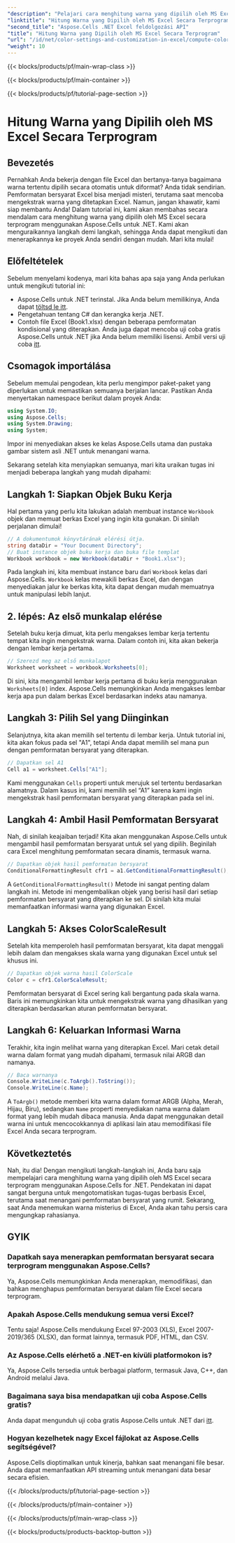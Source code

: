```yaml
---
"description": "Pelajari cara menghitung warna yang dipilih oleh MS Excel menggunakan Aspose.Cells untuk .NET. Ikuti panduan langkah demi langkah ini untuk mengakses warna format bersyarat Excel secara terprogram."
"linktitle": "Hitung Warna yang Dipilih oleh MS Excel Secara Terprogram"
"second_title": "Aspose.Cells .NET Excel feldolgozási API"
"title": "Hitung Warna yang Dipilih oleh MS Excel Secara Terprogram"
"url": "/id/net/color-settings-and-customization-in-excel/compute-color-chosen-by-ms-excel/"
"weight": 10
---
```


{{< blocks/products/pf/main-wrap-class >}}

{{< blocks/products/pf/main-container >}}

{{< blocks/products/pf/tutorial-page-section >}}

# Hitung Warna yang Dipilih oleh MS Excel Secara Terprogram

## Bevezetés
Pernahkah Anda bekerja dengan file Excel dan bertanya-tanya bagaimana warna tertentu dipilih secara otomatis untuk diformat? Anda tidak sendirian. Pemformatan bersyarat Excel bisa menjadi misteri, terutama saat mencoba mengekstrak warna yang ditetapkan Excel. Namun, jangan khawatir, kami siap membantu Anda! Dalam tutorial ini, kami akan membahas secara mendalam cara menghitung warna yang dipilih oleh MS Excel secara terprogram menggunakan Aspose.Cells untuk .NET. Kami akan menguraikannya langkah demi langkah, sehingga Anda dapat mengikuti dan menerapkannya ke proyek Anda sendiri dengan mudah. Mari kita mulai!
## Előfeltételek
Sebelum menyelami kodenya, mari kita bahas apa saja yang Anda perlukan untuk mengikuti tutorial ini:
- Aspose.Cells untuk .NET terinstal. Jika Anda belum memilikinya, Anda dapat [töltsd le itt](https://releases.aspose.com/cells/net/).
- Pengetahuan tentang C# dan kerangka kerja .NET.
- Contoh file Excel (Book1.xlsx) dengan beberapa pemformatan kondisional yang diterapkan.
Anda juga dapat mencoba uji coba gratis Aspose.Cells untuk .NET jika Anda belum memiliki lisensi. Ambil versi uji coba [itt](https://releases.aspose.com/).
## Csomagok importálása
Sebelum memulai pengodean, kita perlu mengimpor paket-paket yang diperlukan untuk memastikan semuanya berjalan lancar. Pastikan Anda menyertakan namespace berikut dalam proyek Anda:
```csharp
using System.IO;
using Aspose.Cells;
using System.Drawing;
using System;
```
Impor ini menyediakan akses ke kelas Aspose.Cells utama dan pustaka gambar sistem asli .NET untuk menangani warna.

Sekarang setelah kita menyiapkan semuanya, mari kita uraikan tugas ini menjadi beberapa langkah yang mudah dipahami:
## Langkah 1: Siapkan Objek Buku Kerja
Hal pertama yang perlu kita lakukan adalah membuat instance `Workbook` objek dan memuat berkas Excel yang ingin kita gunakan. Di sinilah perjalanan dimulai!
```csharp
// A dokumentumok könyvtárának elérési útja.
string dataDir = "Your Document Directory";
// Buat instance objek buku kerja dan buka file templat
Workbook workbook = new Workbook(dataDir + "Book1.xlsx");
```
Pada langkah ini, kita membuat instance baru dari `Workbook` kelas dari Aspose.Cells. `Workbook` kelas mewakili berkas Excel, dan dengan menyediakan jalur ke berkas kita, kita dapat dengan mudah memuatnya untuk manipulasi lebih lanjut.
## 2. lépés: Az első munkalap elérése
Setelah buku kerja dimuat, kita perlu mengakses lembar kerja tertentu tempat kita ingin mengekstrak warna. Dalam contoh ini, kita akan bekerja dengan lembar kerja pertama.
```csharp
// Szerezd meg az első munkalapot
Worksheet worksheet = workbook.Worksheets[0];
```
Di sini, kita mengambil lembar kerja pertama di buku kerja menggunakan `Worksheets[0]` index. Aspose.Cells memungkinkan Anda mengakses lembar kerja apa pun dalam berkas Excel berdasarkan indeks atau namanya.
## Langkah 3: Pilih Sel yang Diinginkan
Selanjutnya, kita akan memilih sel tertentu di lembar kerja. Untuk tutorial ini, kita akan fokus pada sel "A1", tetapi Anda dapat memilih sel mana pun dengan pemformatan bersyarat yang diterapkan.
```csharp
// Dapatkan sel A1
Cell a1 = worksheet.Cells["A1"];
```
Kami menggunakan `Cells` properti untuk merujuk sel tertentu berdasarkan alamatnya. Dalam kasus ini, kami memilih sel “A1” karena kami ingin mengekstrak hasil pemformatan bersyarat yang diterapkan pada sel ini.
## Langkah 4: Ambil Hasil Pemformatan Bersyarat
Nah, di sinilah keajaiban terjadi! Kita akan menggunakan Aspose.Cells untuk mengambil hasil pemformatan bersyarat untuk sel yang dipilih. Beginilah cara Excel menghitung pemformatan secara dinamis, termasuk warna.
```csharp
// Dapatkan objek hasil pemformatan bersyarat
ConditionalFormattingResult cfr1 = a1.GetConditionalFormattingResult();
```
A `GetConditionalFormattingResult()` Metode ini sangat penting dalam langkah ini. Metode ini mengembalikan objek yang berisi hasil dari setiap pemformatan bersyarat yang diterapkan ke sel. Di sinilah kita mulai memanfaatkan informasi warna yang digunakan Excel.
## Langkah 5: Akses ColorScaleResult
Setelah kita memperoleh hasil pemformatan bersyarat, kita dapat menggali lebih dalam dan mengakses skala warna yang digunakan Excel untuk sel khusus ini.
```csharp
// Dapatkan objek warna hasil ColorScale
Color c = cfr1.ColorScaleResult;
```
Pemformatan bersyarat di Excel sering kali bergantung pada skala warna. Baris ini memungkinkan kita untuk mengekstrak warna yang dihasilkan yang diterapkan berdasarkan aturan pemformatan bersyarat.
## Langkah 6: Keluarkan Informasi Warna
Terakhir, kita ingin melihat warna yang diterapkan Excel. Mari cetak detail warna dalam format yang mudah dipahami, termasuk nilai ARGB dan namanya.
```csharp
// Baca warnanya
Console.WriteLine(c.ToArgb().ToString());
Console.WriteLine(c.Name);
```
A `ToArgb()` metode memberi kita warna dalam format ARGB (Alpha, Merah, Hijau, Biru), sedangkan `Name` properti menyediakan nama warna dalam format yang lebih mudah dibaca manusia. Anda dapat menggunakan detail warna ini untuk mencocokkannya di aplikasi lain atau memodifikasi file Excel Anda secara terprogram.

## Következtetés
Nah, itu dia! Dengan mengikuti langkah-langkah ini, Anda baru saja mempelajari cara menghitung warna yang dipilih oleh MS Excel secara terprogram menggunakan Aspose.Cells for .NET. Pendekatan ini dapat sangat berguna untuk mengotomatiskan tugas-tugas berbasis Excel, terutama saat menangani pemformatan bersyarat yang rumit. Sekarang, saat Anda menemukan warna misterius di Excel, Anda akan tahu persis cara mengungkap rahasianya.
## GYIK
### Dapatkah saya menerapkan pemformatan bersyarat secara terprogram menggunakan Aspose.Cells?
Ya, Aspose.Cells memungkinkan Anda menerapkan, memodifikasi, dan bahkan menghapus pemformatan bersyarat dalam file Excel secara terprogram.
### Apakah Aspose.Cells mendukung semua versi Excel?
Tentu saja! Aspose.Cells mendukung Excel 97-2003 (XLS), Excel 2007-2019/365 (XLSX), dan format lainnya, termasuk PDF, HTML, dan CSV.
### Az Aspose.Cells elérhető a .NET-en kívüli platformokon is?
Ya, Aspose.Cells tersedia untuk berbagai platform, termasuk Java, C++, dan Android melalui Java.
### Bagaimana saya bisa mendapatkan uji coba Aspose.Cells gratis?
Anda dapat mengunduh uji coba gratis Aspose.Cells untuk .NET dari [itt](https://releases.aspose.com/).
### Hogyan kezelhetek nagy Excel fájlokat az Aspose.Cells segítségével?
Aspose.Cells dioptimalkan untuk kinerja, bahkan saat menangani file besar. Anda dapat memanfaatkan API streaming untuk menangani data besar secara efisien.

{{< /blocks/products/pf/tutorial-page-section >}}

{{< /blocks/products/pf/main-container >}}

{{< /blocks/products/pf/main-wrap-class >}}

{{< blocks/products/products-backtop-button >}}